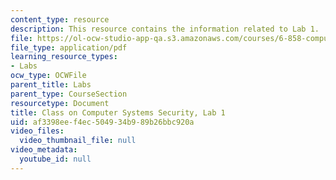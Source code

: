 ```yaml
---
content_type: resource
description: This resource contains the information related to Lab 1.
file: https://ol-ocw-studio-app-qa.s3.amazonaws.com/courses/6-858-computer-systems-security-fall-2014/af3398eef4ec504934b989b26bbc920a_MIT6_858F14_lab1.pdf
file_type: application/pdf
learning_resource_types:
- Labs
ocw_type: OCWFile
parent_title: Labs
parent_type: CourseSection
resourcetype: Document
title: Class on Computer Systems Security, Lab 1
uid: af3398ee-f4ec-5049-34b9-89b26bbc920a
video_files:
  video_thumbnail_file: null
video_metadata:
  youtube_id: null
---
```

